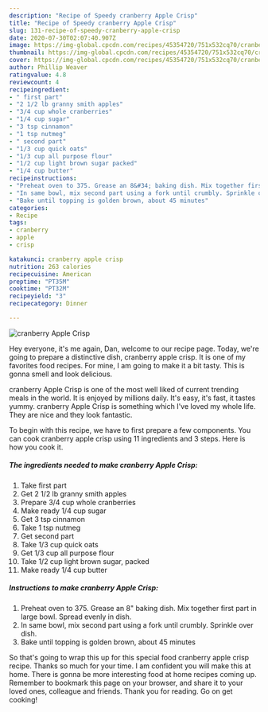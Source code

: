 ```yaml
---
description: "Recipe of Speedy cranberry Apple Crisp"
title: "Recipe of Speedy cranberry Apple Crisp"
slug: 131-recipe-of-speedy-cranberry-apple-crisp
date: 2020-07-30T02:07:40.907Z
image: https://img-global.cpcdn.com/recipes/45354720/751x532cq70/cranberry-apple-crisp-recipe-main-photo.jpg
thumbnail: https://img-global.cpcdn.com/recipes/45354720/751x532cq70/cranberry-apple-crisp-recipe-main-photo.jpg
cover: https://img-global.cpcdn.com/recipes/45354720/751x532cq70/cranberry-apple-crisp-recipe-main-photo.jpg
author: Phillip Weaver
ratingvalue: 4.8
reviewcount: 4
recipeingredient:
- " first part"
- "2 1/2 lb granny smith apples"
- "3/4 cup whole cranberries"
- "1/4 cup sugar"
- "3 tsp cinnamon"
- "1 tsp nutmeg"
- " second part"
- "1/3 cup quick oats"
- "1/3 cup all purpose flour"
- "1/2 cup light brown sugar packed"
- "1/4 cup butter"
recipeinstructions:
- "Preheat oven to 375. Grease an 8&#34; baking dish. Mix together first part in large bowl. Spread evenly in dish."
- "In same bowl, mix second part using a fork until crumbly. Sprinkle over dish."
- "Bake until topping is golden brown, about 45 minutes"
categories:
- Recipe
tags:
- cranberry
- apple
- crisp

katakunci: cranberry apple crisp 
nutrition: 263 calories
recipecuisine: American
preptime: "PT35M"
cooktime: "PT32M"
recipeyield: "3"
recipecategory: Dinner

---
```



![cranberry Apple Crisp](https://img-global.cpcdn.com/recipes/45354720/751x532cq70/cranberry-apple-crisp-recipe-main-photo.jpg)

Hey everyone, it's me again, Dan, welcome to our recipe page. Today, we're going to prepare a distinctive dish, cranberry apple crisp. It is one of my favorites food recipes. For mine, I am going to make it a bit tasty. This is gonna smell and look delicious.



cranberry Apple Crisp is one of the most well liked of current trending meals in the world. It is enjoyed by millions daily. It's easy, it's fast, it tastes yummy. cranberry Apple Crisp is something which I've loved my whole life. They are nice and they look fantastic.


To begin with this recipe, we have to first prepare a few components. You can cook cranberry apple crisp using 11 ingredients and 3 steps. Here is how you cook it.

##### The ingredients needed to make cranberry Apple Crisp:

1. Take  first part
1. Get 2 1/2 lb granny smith apples
1. Prepare 3/4 cup whole cranberries
1. Make ready 1/4 cup sugar
1. Get 3 tsp cinnamon
1. Take 1 tsp nutmeg
1. Get  second part
1. Take 1/3 cup quick oats
1. Get 1/3 cup all purpose flour
1. Take 1/2 cup light brown sugar, packed
1. Make ready 1/4 cup butter




##### Instructions to make cranberry Apple Crisp:

1. Preheat oven to 375. Grease an 8&#34; baking dish. Mix together first part in large bowl. Spread evenly in dish.
1. In same bowl, mix second part using a fork until crumbly. Sprinkle over dish.
1. Bake until topping is golden brown, about 45 minutes




So that's going to wrap this up for this special food cranberry apple crisp recipe. Thanks so much for your time. I am confident you will make this at home. There is gonna be more interesting food at home recipes coming up. Remember to bookmark this page on your browser, and share it to your loved ones, colleague and friends. Thank you for reading. Go on get cooking!
